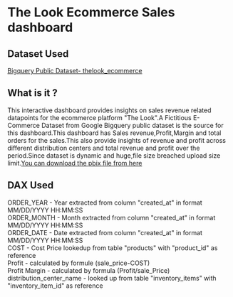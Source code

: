 <h1>The Look Ecommerce Sales dashboard</h1>
<h2>Dataset Used</h2>
<p><a href="https://console.cloud.google.com/bigquery?ws=!1m4!1m3!3m2!1sbigquery-public-data!2sthelook_ecommerce">Bigquery Public Dataset- thelook_ecommerce</a>  </p>
<h2>What is it ?</h2>
<p>This interactive dashboard provides insights on sales revenue related datapoints for the ecommerce platform "The Look".A Fictitious E-Commerce Dataset from Google Bigquery public dataset is the source for this dashboard.This dashboard has Sales revenue,Profit,Margin and total orders for the sales.This also provide insights of revenue and profit across different distribution centers and total revenue and profit over the period.Since dataset is dynamic and huge,file size breached upload size limit.<a href="https://drive.google.com/file/d/1X1oL9_k_-5CSEv7draGZNEu7CQst26IF/view?usp=drive_link">You can download the pbix file from here </a> </p>
<h2>DAX Used</h2>
<p>ORDER_YEAR - Year extracted from column "created_at" in format MM/DD/YYYY HH:MM:SS <br>
ORDER_MONTH - Month extracted from column "created_at" in format MM/DD/YYYY HH:MM:SS<br>
ORDER_DATE - Date extracted from column "created_at" in format MM/DD/YYYY HH:MM:SS<br>
COST - Cost Price lookedup from table "products" with "product_id" as reference<br>
Profit - calculated by formule (sale_price-COST)<br>
Profit Margin - calculated by formula (Profit/sale_Price)<br>
distribution_center_name - looked up from table "inventory_items" with "inventory_item_id" as reference<br>
 
</p>

